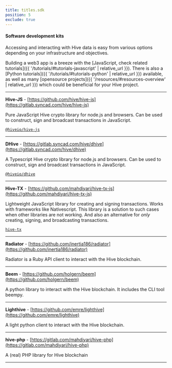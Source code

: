 ```yaml
---
title: titles.sdk
position: 5
exclude: true
---
```

#### Software development kits

Accessing and interacting with Hive data is easy from various options depending on your infrastructure and objectives.

Building a web3 app is a breeze with the [JavaScript, check related tutorials]({{ '/tutorials/#tutorials-javascript' | relative_url }}).
There is also a [Python tutorials]({{ '/tutorials/#tutorials-python' | relative_url }}) available, as well as many [opensource projects]({{ '/resources/#resources-overview' | relative_url }})
which could be beneficial for your Hive project.

---

**Hive-JS** - [https://github.com/hive/hive-js](https://gitlab.syncad.com/hive/hive-js)

Pure JavaScript Hive crypto library for node.js and browsers. Can be used to construct, sign and broadcast transactions in JavaScript.

[`@hiveio/hive-js`](https://www.npmjs.com/package/@hiveio/hive-js)


---

**DHive** - [https://gitlab.syncad.com/hive/dhive](https://gitlab.syncad.com/hive/dhive)

A Typescript Hive crypto library for node.js and browsers. Can be used to construct, sign and broadcast transactions in JavaScript.

[`@hiveio/dhive`](https://www.npmjs.com/package/@hiveio/hive-js)

---

**Hive-TX** - [https://github.com/mahdiyari/hive-tx-js](https://github.com/mahdiyari/hive-tx-js)

Lightweight JavaScript library for creating and signing transactions.  Works with frameworks like Nativescript.  This library is a solution to such cases when other libraries are not working.  And also an alternative for *only* creating, signing, and broadcasting transactions.

[`hive-tx`](https://www.npmjs.com/package/hive-tx)

---

**Radiator** - [https://github.com/inertia186/radiator](https://github.com/inertia186/radiator)

Radiator is a Ruby API client to interact with the Hive blockchain.

---

**Beem** - [https://github.com/holgern/beem](https://github.com/holgern/beem)

A python library to interact with the Hive blockchain. It includes the CLI tool beempy.

---

**Lighthive** - [https://github.com/emre/lighthive](https://github.com/emre/lighthive)

A light python client to interact with the Hive blockchain.

---

**hive-php** - [https://gitlab.com/mahdiyari/hive-php](https://gitlab.com/mahdiyari/hive-php)

A (real) PHP library for Hive blockchain

---

<!-- **HiveJ** - [https://github.com/marvin-we/steem-java-api-wrapper](https://github.com/marvin-we/steem-java-api-wrapper)

An API Wrapper for Hive written in Java

---

**GoHive** - [https://github.com/go-steem/rpc](https://github.com/go-steem/rpc)

Golang RPC client library for Hive

---

**HiveClientRS** - [https://github.com/cyberpunk-ventures/steem-client-rs](https://github.com/cyberpunk-ventures/steem-client-rs)

Client library for Hive blockchain built with Rust -->



